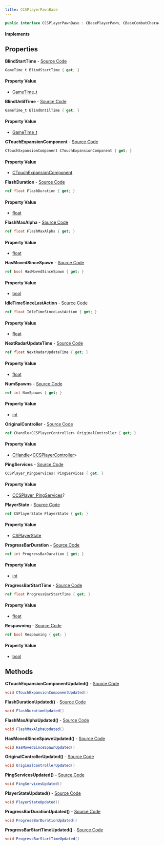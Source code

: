 ```yaml
---
title: CCSPlayerPawnBase
---
```


```csharp
public interface CCSPlayerPawnBase : CBasePlayerPawn, CBaseCombatCharacter, CBaseFlex, CBaseAnimGraph, CBaseModelEntity, CBaseEntity, CEntityInstance, ISchemaClass<CEntityInstance>, ISchemaClass<CBaseEntity>, ISchemaClass<CBaseModelEntity>, ISchemaClass<CBaseAnimGraph>, ISchemaClass<CBaseFlex>, ISchemaClass<CBaseCombatCharacter>, ISchemaClass<CBasePlayerPawn>, ISchemaClass<CCSPlayerPawnBase>, ISchemaField, ISchemaClass, INativeHandle
```

#### Implements

## Properties

**BlindStartTime** - [Source Code](https://github.com/swiftly-solution/swiftlys2/blob/main/managed/src/SwiftlyS2.Generated/Schemas/Interfaces/CCSPlayerPawnBase.cs#L22)

```csharp
GameTime_t BlindStartTime { get; }
```

#### Property Value

- [GameTime_t](/docs/api/shared/schemadefinitions/gametime_t)

**BlindUntilTime** - [Source Code](https://github.com/swiftly-solution/swiftlys2/blob/main/managed/src/SwiftlyS2.Generated/Schemas/Interfaces/CCSPlayerPawnBase.cs#L20)

```csharp
GameTime_t BlindUntilTime { get; }
```

#### Property Value

- [GameTime_t](/docs/api/shared/schemadefinitions/gametime_t)

**CTouchExpansionComponent** - [Source Code](https://github.com/swiftly-solution/swiftlys2/blob/main/managed/src/SwiftlyS2.Generated/Schemas/Interfaces/CCSPlayerPawnBase.cs#L16)

```csharp
CTouchExpansionComponent CTouchExpansionComponent { get; }
```

#### Property Value

- [CTouchExpansionComponent](/docs/api/shared/schemadefinitions/ctouchexpansioncomponent)

**FlashDuration** - [Source Code](https://github.com/swiftly-solution/swiftlys2/blob/main/managed/src/SwiftlyS2.Generated/Schemas/Interfaces/CCSPlayerPawnBase.cs#L36)

```csharp
ref float FlashDuration { get; }
```

#### Property Value

- [float](https://learn.microsoft.com/dotnet/api/system.single)

**FlashMaxAlpha** - [Source Code](https://github.com/swiftly-solution/swiftlys2/blob/main/managed/src/SwiftlyS2.Generated/Schemas/Interfaces/CCSPlayerPawnBase.cs#L38)

```csharp
ref float FlashMaxAlpha { get; }
```

#### Property Value

- [float](https://learn.microsoft.com/dotnet/api/system.single)

**HasMovedSinceSpawn** - [Source Code](https://github.com/swiftly-solution/swiftlys2/blob/main/managed/src/SwiftlyS2.Generated/Schemas/Interfaces/CCSPlayerPawnBase.cs#L28)

```csharp
ref bool HasMovedSinceSpawn { get; }
```

#### Property Value

- [bool](https://learn.microsoft.com/dotnet/api/system.boolean)

**IdleTimeSinceLastAction** - [Source Code](https://github.com/swiftly-solution/swiftlys2/blob/main/managed/src/SwiftlyS2.Generated/Schemas/Interfaces/CCSPlayerPawnBase.cs#L32)

```csharp
ref float IdleTimeSinceLastAction { get; }
```

#### Property Value

- [float](https://learn.microsoft.com/dotnet/api/system.single)

**NextRadarUpdateTime** - [Source Code](https://github.com/swiftly-solution/swiftlys2/blob/main/managed/src/SwiftlyS2.Generated/Schemas/Interfaces/CCSPlayerPawnBase.cs#L34)

```csharp
ref float NextRadarUpdateTime { get; }
```

#### Property Value

- [float](https://learn.microsoft.com/dotnet/api/system.single)

**NumSpawns** - [Source Code](https://github.com/swiftly-solution/swiftlys2/blob/main/managed/src/SwiftlyS2.Generated/Schemas/Interfaces/CCSPlayerPawnBase.cs#L30)

```csharp
ref int NumSpawns { get; }
```

#### Property Value

- [int](https://learn.microsoft.com/dotnet/api/system.int32)

**OriginalController** - [Source Code](https://github.com/swiftly-solution/swiftlys2/blob/main/managed/src/SwiftlyS2.Generated/Schemas/Interfaces/CCSPlayerPawnBase.cs#L44)

```csharp
ref CHandle<CCSPlayerController> OriginalController { get; }
```

#### Property Value

- [CHandle](/docs/api/shared/natives/chandle-1)<[CCSPlayerController](/docs/api/shared/schemadefinitions/ccsplayercontroller)>

**PingServices** - [Source Code](https://github.com/swiftly-solution/swiftlys2/blob/main/managed/src/SwiftlyS2.Generated/Schemas/Interfaces/CCSPlayerPawnBase.cs#L18)

```csharp
CCSPlayer_PingServices? PingServices { get; }
```

#### Property Value

- [CCSPlayer_PingServices](/docs/api/shared/schemadefinitions/ccsplayer_pingservices)?

**PlayerState** - [Source Code](https://github.com/swiftly-solution/swiftlys2/blob/main/managed/src/SwiftlyS2.Generated/Schemas/Interfaces/CCSPlayerPawnBase.cs#L24)

```csharp
ref CSPlayerState PlayerState { get; }
```

#### Property Value

- [CSPlayerState](/docs/api/shared/schemadefinitions/csplayerstate)

**ProgressBarDuration** - [Source Code](https://github.com/swiftly-solution/swiftlys2/blob/main/managed/src/SwiftlyS2.Generated/Schemas/Interfaces/CCSPlayerPawnBase.cs#L42)

```csharp
ref int ProgressBarDuration { get; }
```

#### Property Value

- [int](https://learn.microsoft.com/dotnet/api/system.int32)

**ProgressBarStartTime** - [Source Code](https://github.com/swiftly-solution/swiftlys2/blob/main/managed/src/SwiftlyS2.Generated/Schemas/Interfaces/CCSPlayerPawnBase.cs#L40)

```csharp
ref float ProgressBarStartTime { get; }
```

#### Property Value

- [float](https://learn.microsoft.com/dotnet/api/system.single)

**Respawning** - [Source Code](https://github.com/swiftly-solution/swiftlys2/blob/main/managed/src/SwiftlyS2.Generated/Schemas/Interfaces/CCSPlayerPawnBase.cs#L26)

```csharp
ref bool Respawning { get; }
```

#### Property Value

- [bool](https://learn.microsoft.com/dotnet/api/system.boolean)

## Methods

**CTouchExpansionComponentUpdated()** - [Source Code](https://github.com/swiftly-solution/swiftlys2/blob/main/managed/src/SwiftlyS2.Generated/Schemas/Interfaces/CCSPlayerPawnBase.cs#L46)

```csharp
void CTouchExpansionComponentUpdated()
```

**FlashDurationUpdated()** - [Source Code](https://github.com/swiftly-solution/swiftlys2/blob/main/managed/src/SwiftlyS2.Generated/Schemas/Interfaces/CCSPlayerPawnBase.cs#L50)

```csharp
void FlashDurationUpdated()
```

**FlashMaxAlphaUpdated()** - [Source Code](https://github.com/swiftly-solution/swiftlys2/blob/main/managed/src/SwiftlyS2.Generated/Schemas/Interfaces/CCSPlayerPawnBase.cs#L51)

```csharp
void FlashMaxAlphaUpdated()
```

**HasMovedSinceSpawnUpdated()** - [Source Code](https://github.com/swiftly-solution/swiftlys2/blob/main/managed/src/SwiftlyS2.Generated/Schemas/Interfaces/CCSPlayerPawnBase.cs#L49)

```csharp
void HasMovedSinceSpawnUpdated()
```

**OriginalControllerUpdated()** - [Source Code](https://github.com/swiftly-solution/swiftlys2/blob/main/managed/src/SwiftlyS2.Generated/Schemas/Interfaces/CCSPlayerPawnBase.cs#L54)

```csharp
void OriginalControllerUpdated()
```

**PingServicesUpdated()** - [Source Code](https://github.com/swiftly-solution/swiftlys2/blob/main/managed/src/SwiftlyS2.Generated/Schemas/Interfaces/CCSPlayerPawnBase.cs#L47)

```csharp
void PingServicesUpdated()
```

**PlayerStateUpdated()** - [Source Code](https://github.com/swiftly-solution/swiftlys2/blob/main/managed/src/SwiftlyS2.Generated/Schemas/Interfaces/CCSPlayerPawnBase.cs#L48)

```csharp
void PlayerStateUpdated()
```

**ProgressBarDurationUpdated()** - [Source Code](https://github.com/swiftly-solution/swiftlys2/blob/main/managed/src/SwiftlyS2.Generated/Schemas/Interfaces/CCSPlayerPawnBase.cs#L53)

```csharp
void ProgressBarDurationUpdated()
```

**ProgressBarStartTimeUpdated()** - [Source Code](https://github.com/swiftly-solution/swiftlys2/blob/main/managed/src/SwiftlyS2.Generated/Schemas/Interfaces/CCSPlayerPawnBase.cs#L52)

```csharp
void ProgressBarStartTimeUpdated()
```

